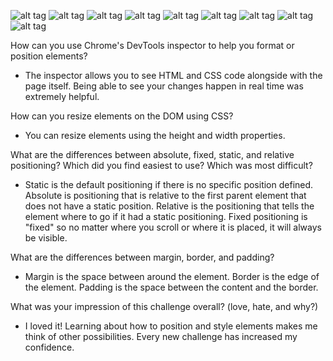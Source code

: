 ![alt tag](/imgs/challenge1.png)
![alt tag](/imgs/challenge2.png)
![alt tag](/imgs/challenge3.png)
![alt tag](/imgs/challenge4.png)
![alt tag](/imgs/challenge5.png)
![alt tag](/imgs/challenge6.png)
![alt tag](/imgs/challenge7.png)
![alt tag](/imgs/challenge8.png)
![alt tag](/imgs/challenge9.png)


How can you use Chrome's DevTools inspector to help you format or position elements?
  - The inspector allows you to see HTML and CSS code alongside with the page itself. Being able to see your changes happen in real time was extremely helpful.

How can you resize elements on the DOM using CSS?
  - You can resize elements using the height and width properties.

What are the differences between absolute, fixed, static, and relative positioning? Which did you find easiest to use? Which was most difficult?
  - Static is the default positioning if there is no specific position defined. Absolute is positioning that is relative to the first parent element that does not have a static position. Relative is the positioning that tells the element where to go if it had a static positioning. Fixed positioning is "fixed" so no matter where you scroll or where it is placed, it will always be visible.

What are the differences between margin, border, and padding?
  - Margin is the space between around the element. Border is the edge of the element. Padding is the space between the content and the border.

What was your impression of this challenge overall? (love, hate, and why?)
  - I loved it! Learning about how to position and style elements makes me think of other possibilities. Every new challenge has increased my confidence.